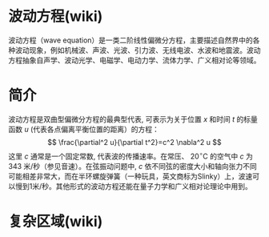 # 波动方程(wiki)
  波动方程（wave equation）是一类二阶线性偏微分方程，主要描述自然界中的各种波动现象，例如机械波、声波、光波、引力波、无线电波、水波和地震波。波动方程抽象自声学、波动光学、电磁学、电动力学、流体力学、广义相对论等领域。
# 简介
  波动方程是双曲型偏微分方程的最典型代表, 可表示为关于位置 $x$ 和时间 $t$ 的标量函数 $u$ (代表各点偏离平衡位置的距离）的方程：
  $$ \frac{\partial^2 u}{\partial t^2}=c^2 \nabla^2 u $$
  这里 $c$ 通常是一个固定常数, 代表波的传播速率。在常压、 $20^{\circ} \mathrm{C}$ 的空气中 $c$ 为 343 米/秒（参见音速）。在弦振动问题中, $c$ 依不同弦的密度大小和轴向张力不同可能相差非常大，而在半环螺旋弹簧（一种玩具，英文商标为Slinky）上，波速可以慢到1米/秒。其他形式的波动方程还能在量子力学和广义相对论理论中用到。
# 复杂区域(wiki)
